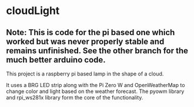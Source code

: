 # cloudLight

## Note: This is code for the pi based one which worked but was never properly stable and remains unfinished. See the other branch for the much better arduino code. 

This project is a raspberry pi based lamp in the shape of a cloud. 

It uses a BRG LED strip along with the Pi Zero W and OpenWeatherMap to change color and light based on the weather forecast. The pyowm library and rpi_ws281x library form the core of the functionality.
